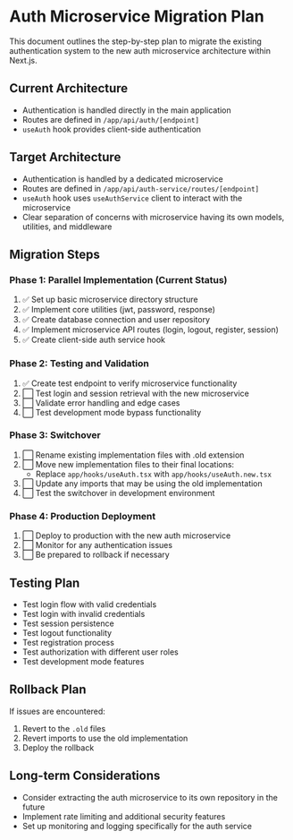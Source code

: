 # Auth Microservice Migration Plan

This document outlines the step-by-step plan to migrate the existing authentication system to the new auth microservice architecture within Next.js.

## Current Architecture

- Authentication is handled directly in the main application
- Routes are defined in `/app/api/auth/[endpoint]`
- `useAuth` hook provides client-side authentication

## Target Architecture

- Authentication is handled by a dedicated microservice
- Routes are defined in `/app/api/auth-service/routes/[endpoint]`
- `useAuth` hook uses `useAuthService` client to interact with the microservice
- Clear separation of concerns with microservice having its own models, utilities, and middleware

## Migration Steps

### Phase 1: Parallel Implementation (Current Status)

1. ✅ Set up basic microservice directory structure
2. ✅ Implement core utilities (jwt, password, response)
3. ✅ Create database connection and user repository
4. ✅ Implement microservice API routes (login, logout, register, session)
5. ✅ Create client-side auth service hook

### Phase 2: Testing and Validation

1. ✅ Create test endpoint to verify microservice functionality
2. ⬜ Test login and session retrieval with the new microservice
3. ⬜ Validate error handling and edge cases
4. ⬜ Test development mode bypass functionality

### Phase 3: Switchover

1. ⬜ Rename existing implementation files with .old extension
2. ⬜ Move new implementation files to their final locations:
   - Replace `app/hooks/useAuth.tsx` with `app/hooks/useAuth.new.tsx`
3. ⬜ Update any imports that may be using the old implementation
4. ⬜ Test the switchover in development environment

### Phase 4: Production Deployment

1. ⬜ Deploy to production with the new auth microservice
2. ⬜ Monitor for any authentication issues
3. ⬜ Be prepared to rollback if necessary

## Testing Plan

- Test login flow with valid credentials
- Test login with invalid credentials
- Test session persistence
- Test logout functionality
- Test registration process
- Test authorization with different user roles
- Test development mode features

## Rollback Plan

If issues are encountered:

1. Revert to the `.old` files
2. Revert imports to use the old implementation
3. Deploy the rollback

## Long-term Considerations

- Consider extracting the auth microservice to its own repository in the future
- Implement rate limiting and additional security features
- Set up monitoring and logging specifically for the auth service
